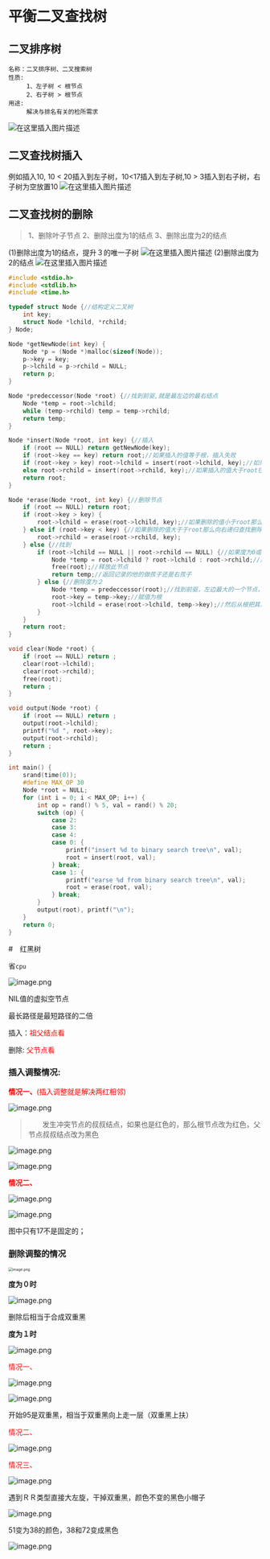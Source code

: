 # 平衡二叉查找树

## 二叉排序树
	名称：二叉排序树、二叉搜索树
	性质: 
	     1、左子树 < 根节点
	     2、右子树 > 根节点
	用途:
		 解决与排名有关的检所需求
![在这里插入图片描述](https://img-blog.csdnimg.cn/20200421224112168.png?x-oss-process=image/watermark,type_ZmFuZ3poZW5naGVpdGk,shadow_10,text_aHR0cHM6Ly9ibG9nLmNzZG4ubmV0L3FxXzQzNTIxNjcw,size_16,color_FFFFFF,t_70)
## 二叉查找树插入
例如插入10, 10 < 20插入到左子树，10<17插入到左子树,10 > 3插入到右子树，右子树为空放置10
![在这里插入图片描述](https://img-blog.csdnimg.cn/20200421224509351.png?x-oss-process=image/watermark,type_ZmFuZ3poZW5naGVpdGk,shadow_10,text_aHR0cHM6Ly9ibG9nLmNzZG4ubmV0L3FxXzQzNTIxNjcw,size_16,color_FFFFFF,t_70)
## 二叉查找树的删除
>1、删除叶子节点
>2、删除出度为1的结点
>3、删除出度为2的结点

(1)删除出度为1的结点，提升３的唯一子树
![在这里插入图片描述](https://img-blog.csdnimg.cn/20200421225000699.png?x-oss-process=image/watermark,type_ZmFuZ3poZW5naGVpdGk,shadow_10,text_aHR0cHM6Ly9ibG9nLmNzZG4ubmV0L3FxXzQzNTIxNjcw,size_16,color_FFFFFF,t_70)
(2)删除出度为2的结点
![在这里插入图片描述](https://img-blog.csdnimg.cn/20200421230205133.png?x-oss-process=image/watermark,type_ZmFuZ3poZW5naGVpdGk,shadow_10,text_aHR0cHM6Ly9ibG9nLmNzZG4ubmV0L3FxXzQzNTIxNjcw,size_16,color_FFFFFF,t_70)

```cpp
#include <stdio.h>
#include <stdlib.h>
#include <time.h>

typedef struct Node {//结构定义二叉树
    int key;
    struct Node *lchild, *rchild;
} Node;

Node *getNewNode(int key) {
    Node *p = (Node *)malloc(sizeof(Node));
    p->key = key;
    p->lchild = p->rchild = NULL;
    return p;
}

Node *predeccessor(Node *root) {//找到前驱,就是最左边的最右结点
    Node *temp = root->lchild;
    while (temp->rchild) temp = temp->rchild;
    return temp;
}

Node *insert(Node *root, int key) {//插入
    if (root == NULL) return getNewNode(key);
    if (root->key == key) return root;//如果插入的值等于根，插入失败
    if (root->key > key) root->lchild = insert(root->lchild, key);//如果插入的值小于root往左插入
    else root->rchild = insert(root->rchild, key);//如果插入的值大于root往右递归插入
    return root;
}

Node *erase(Node *root, int key) {//删除节点
    if (root == NULL) return root;
    if (root->key > key) {
        root->lchild = erase(root->lchild, key);//如果删除的值小于root那么向左递归查找删除
    } else if (root->key < key) {//如果删除的值大于于root那么向右递归查找删除
        root->rchild = erase(root->rchild, key);
    } else {//找到
        if (root->lchild == NULL || root->rchild == NULL) {//如果度为0或者1时
            Node *temp = root->lchild ? root->lchild : root->rchild;//建立一个中间变量记录左右结点，0度结点记录为空
            free(root);//释放此节点
            return temp;//返回记录的他的做孩子还是右孩子
        } else {//删除度为２
            Node *temp = predeccessor(root);//找到前驱，左边最大的一个节点，最右边的
            root->key = temp->key;//赋值为根
            root->lchild = erase(root->lchild, temp->key);//然后从根把其左子树递归删除释放掉
        }
    }
    return root;
}

void clear(Node *root) {
    if (root == NULL) return ;
    clear(root->lchild);
    clear(root->rchild);
    free(root);
    return ;
}

void output(Node *root) {
    if (root == NULL) return ;
    output(root->lchild);
    printf("%d ", root->key);
    output(root->rchild);
    return ;
}

int main() {
    srand(time(0));
    #define MAX_OP 30
    Node *root = NULL;
    for (int i = 0; i < MAX_OP; i++) {
        int op = rand() % 5, val = rand() % 20;
        switch (op) {
            case 2:
            case 3:
            case 4:
            case 0: {
                printf("insert %d to binary search tree\n", val);
                root = insert(root, val);
            } break;
            case 1: {
                printf("earse %d from binary search tree\n", val);
                root = erase(root, val);
            } break;
        }
        output(root), printf("\n");
    }
    return 0;
}
```





#　红黑树

省`cpu `

![image.png](http://ww1.sinaimg.cn/large/006Uqzbtly1ges2uqo6fhj30ns0d4gob.jpg)

NIL值的虚拟空节点

最长路径是最短路径的二倍

插入：<font color = red>祖父结点看</font>

删除:   <font color = red> 父节点看</font>

### 插入调整情况:

<font color = red>**情况一、**(插入调整就是解决两红相邻)</font>

![image.png](http://ww1.sinaimg.cn/large/006Uqzbtly1ges6jnidd0j30my0b8gnr.jpg)

> 　　发生冲突节点的叔叔结点，如果也是红色的，那么根节点改为红色，父节点叔叔结点改为黑色

![image.png](http://ww1.sinaimg.cn/large/006Uqzbtly1ges6l7batcj30qm0bxadj.jpg)

![image.png](http://ww1.sinaimg.cn/large/006Uqzbtly1ges6n7wwr1j30sb09e0vr.jpg)

<font color = red>**情况二、**</font>

![image.png](http://ww1.sinaimg.cn/large/006Uqzbtly1ges6x64032j30sm0dk0vp.jpg)

![image.png](http://ww1.sinaimg.cn/large/006Uqzbtly1ges76rv5icj312x0g810j.jpg)

图中只有17不是固定的；

### 删除调整的情况





<img src="http://ww1.sinaimg.cn/large/006Uqzbtly1ges84p60dlj30ek0nadhr.jpg" alt="image.png" style="zoom: 50%;" />



**度为０时**

![image.png](http://ww1.sinaimg.cn/large/006Uqzbtly1ges8ayl07bj30nz0e3gph.jpg)

删除后相当于合成双重黑



**度为１时**

![image.png](http://ww1.sinaimg.cn/large/006Uqzbtly1ges8dgytshj30lx0jzgpw.jpg)

<font color = red>情况一、</font>

![image.png](http://ww1.sinaimg.cn/large/006Uqzbtly1ges8kafxo8j30qh0faacq.jpg)

![image.png](http://ww1.sinaimg.cn/large/006Uqzbtly1ges8l7tydjj30n701q3z0.jpg)

开始95是双重黑，相当于双重黑向上走一层（双重黑上扶）

<font color = red>情况二、</font>



![image.png](http://ww1.sinaimg.cn/large/006Uqzbtly1ges9swkdmvj30kv0fwq4g.jpg)



<font color = red>情况三、</font>

![image.png](http://ww1.sinaimg.cn/large/006Uqzbtly1ges8ye4mtej318p0lz7hi.jpg)

遇到ＲＲ类型直接大左旋，干掉双重黑，颜色不变的黑色小帽子

![image.png](http://ww1.sinaimg.cn/large/006Uqzbtly1ges92dbb86j30dv06sjsy.jpg)

51变为38的颜色，38和72变成黑色





![image.png](http://ww1.sinaimg.cn/large/006Uqzbtly1gesc2n1fk0j30hh0jtaev.jpg)